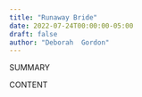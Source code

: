 ```yaml
---
title: "Runaway Bride"
date: 2022-07-24T00:00:00-05:00
draft: false
author: "Deborah  Gordon"
---
```


SUMMARY

<!--more-->

CONTENT